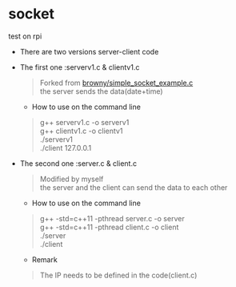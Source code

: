 # socket
test on rpi

* There are two versions server-client code  

* The first one :serverv1.c & clientv1.c   
  >Forked from [browny/simple_socket_example.c](https://gist.github.com/browny/5211329)  
  >the server sends the data(date+time)   
  +  How to use on the command line
  >g++ serverv1.c -o serverv1  
  >g++ clientv1.c -o clientv1  
  >./serverv1  
  >./client 127.0.0.1  
    

* The second one :server.c & client.c   
  >Modified by myself  
  >the server and the client can send the data to each other  
  +  How to use on the command line 
  >g++ -std=c++11 -pthread server.c -o server   
  >g++ -std=c++11 -pthread client.c -o client  
  >./server  
  >./client  
    
  +  Remark  
  >The IP needs to be defined in the code(client.c)  
